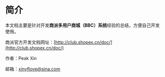 # 简介

本文档主要是针对开发**商派多用户商城（BBC）系统**经验的总结，方便自己开发使用。

商派官方开发文档网址：[http://club.shopex.cn/doc/](http://club.shopex.cn/doc/)

作者：Peak Xin

邮箱：xinyflove@sina.com

